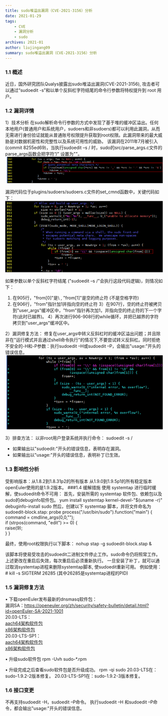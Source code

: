 ```yaml
---
title: sudo堆溢出漏洞（CVE-2021-3156）分析
date: 2021-01-29
tags: 
    - CVE 
    - 漏洞分析
    - sudo
archives: 2021-01
author: liujingang09
summary: sudo堆溢出漏洞（CVE-2021-3156）分析
---
```

### 1.1 概述
近日，国外研究团队Qualys披露出sudo堆溢出漏洞(CVE-2021-3156), 攻击者可以通过“sudoedit -s”和以单个反斜杠字符结尾的命令行参数将特权提升到 root 用户。
### 1.2 漏洞详情
1）技术分析
在sudo解析命令行参数的方式中发现了基于堆的缓冲区溢出。任何本地用户(普通用户和系统用户，sudoers和非sudoers)都可以利用此漏洞，从而无需进行身份验证就能从普通账号权限提升获取到root权限。此漏洞带来的最大威胁是对数据机密性和完整性以及系统可用性的威胁。
该漏洞在2011年7月被引入(commit 8255ed69)，当执行sudoedit –s / 时，sudo的src/parse_args.c文件的parse_args函数会把字符“/” 设置为"\"。
 <img src="./2021-01-29-images/code1.png">

漏洞代码位于plugins/sudoers/sudoers.c文件的set_cmnd函数中，关键代码如下：
 <img src="./2021-01-29-images/code2.png">

如果参数以单个反斜杠字符结尾 ("sudoedit –s /"会执行这段代码逻辑)，则情况如下：
1) 在905行，"from[0]"是\ , "from[1]"是空的终止符 (不是空格字符)
2) 在906行，"from"指针加1并指向空的终止符
3）在907行，空的终止符被拷贝到"user_args"缓冲区中，"from"指针再次加1，并指向空的终止符的下一个字符(此时已越界)。
4）再次进行906-908行的while循环，并把已越界的字符拷贝到"user_args"缓冲区中。

2）漏洞修复方法：
修复在user_args中转义反斜杠时的缓冲区溢出问题；并且除非在"运行模式并且通过shell命令执行"的情况下,不要尝试转义反斜杠。同时拒绝不安全的-H和-P参数：执行sudoedit –H或sudoedit –P，会输出"usage:"开头的错误信息。
<img src="./2021-01-29-images/code3.png">

3）排查方法：
以非root用户登录系统并执行命令： sudoedit -s /
- 如果输出以"sudoedit:"开头的错误信息，表明存在漏洞。
- 如果输出以"usage:"开头的错误信息，表明补丁已生效。

### 1.3 影响性分析
受影响版本：从1.8.2到1.8.31p2的所有版本
           从1.9.0到1.9.5p1的所有稳定版本
openEuler使用的是1.9.2版本。 
###1.4   缓解措施
使用 systemtap 进行临时缓解，使sudoedit命令不可用：
首先，安装所需的 systemtap 软件包、依赖包以及sudo的debuginfo软件包。
yum install systemtap kernel-devel-"$(uname -r)"
debuginfo-install sudo
然后，创建以下 systemtap 脚本，并将文件命名为 sudoedit-block.stap:
probe process("/usr/bin/sudo").function("main") {
        command = cmdline_args(0,0,"");        
        if (strpos(command, "edit") >= 0) {                
                raise(9);        
        }
}

最终，使用root权限执行以下脚本：
nohup stap -g sudoedit-block.stap &

该脚本将使易受攻击的sudoedit二进制文件停止工作。sudo命令仍将照常工作。上述更改在重启后失效，每次重启后必须重新执行。
一旦安装了补丁，就可以通过取消systemtap进程来删除systemtap脚本, 使sudoedit重新可用。
 例如使用：# kill -s SIGTERM 26285 (其中26285是systemtap进程的PID)

### 1.5 漏洞修复方法
•	下载openEuler发布最新的dnsmasq软件包：  
	漏洞SA：https://openeuler.org/zh/security/safety-bulletin/detail.html?id=openEuler-SA-2021-1001  
	20.03-LTS：  
		[aach64架构软件包](https://repo.openeuler.org/openEuler-20.03-LTS/update/aarch64/Packages)  
		[x86架构软件包](https://repo.openeuler.org/openEuler-20.03-LTS/update/x86_64/Packages)  
	20.03-LTS-SP1：  
		[aach64架构软件包](https://repo.openeuler.org/openEuler-20.03-LTS-SP1/update/aarch64/Packages/)  
		[x86架构软件包](https://repo.openeuler.org/openEuler-20.03-LTS-SP1/update/x86_64/Packages/) 

•	升级sudo软件包
	rpm -Uvh sudo-*.rpm

•	升级完成之后查看sudo软件包是否升级成功。
	rpm -qi sudo
	20.03-LTS在：sudo-1.9.2-2版本修复。
	20.03-LTS-SP1在：sudo-1.9.2-3版本修复。

### 1.6 接口变更
不再支持sudoedit -H，sudoedit –P命令。
执行sudoedit –H 和sudoedit –P命令，都会输出"usage:"开头的错误信息。